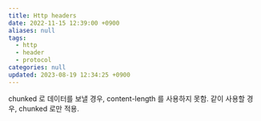 ```yaml
---
title: Http headers
date: 2022-11-15 12:39:00 +0900
aliases: null
tags:
  - http
  - header
  - protocol
categories: null
updated: 2023-08-19 12:34:25 +0900
---
```


chunked 로 데이터를 보낼 경우, content-length 를 사용하지 못함. 같이 사용할 경우, chunked 로만 적용.

